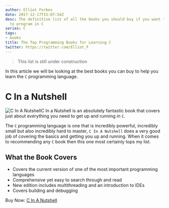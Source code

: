 ```yaml
---
author: Elliot Forbes
date: 2017-12-17T15:07:54Z
desc: The definitive list of all the books you should buy if you want to learn how
  to program in C
series: C
tags:
- books
title: The Top Programming Books for Learning C
twitter: https://twitter.com/Elliot_F
---
```


> This list is still under construction

In this article we will be looking at the best books you can buy to help you learn the `C` programming language. 

# C In a Nutshell

<p><img alt="C In A Nutshell" src="https://s3-eu-west-1.amazonaws.com/images.tutorialedge.net/books/c-in-a-nutshell.jpg" class="book-img" />C In a Nutshell is an absolutely fantastic book that covers just about everything you need to get up and running in <code>C</code>. </p>

The `C` programming language is one that is incredibly powerful, incredibly small but also incredibly hard to master, `C In A Nutshell` does a very good job of covering the basics and getting you up and running. When it comes to recommending any `C` book then this one most certainly tops my list.

## What the Book Covers

* Covers the current version of one of the most important programming languages
* Comprehensive yet easy to search through and read
* New edition includes multithreading and an introduction to IDEs
* Covers building and debugging

<div class="amazon-link">Buy Now: <a href="http://amzn.to/2AJKmQy">C In A Nutshell</a></div>